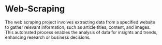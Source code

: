 # Web-Scraping
The web scraping project involves extracting data from a specified website to gather relevant information, such as article titles, content, and images. This automated process enables the analysis of data for insights and trends, enhancing research or business decisions.
